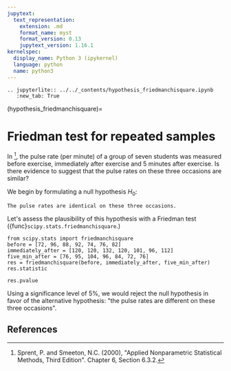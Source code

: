 ```yaml
---
jupytext:
  text_representation:
    extension: .md
    format_name: myst
    format_version: 0.13
    jupytext_version: 1.16.1
kernelspec:
  display_name: Python 3 (ipykernel)
  language: python
  name: python3
---
```


```{eval-rst}
.. jupyterlite:: ../../_contents/hypothesis_friedmanchisquare.ipynb
   :new_tab: True
```

(hypothesis_friedmanchisquare)=
# Friedman test for repeated samples

In [^1], the pulse rate (per minute) of a group of seven students was measured
before exercise, immediately after exercise and 5 minutes after exercise. Is
there evidence to suggest that the pulse rates on these three occasions are
similar?

We begin by formulating a null hypothesis $H_0$:

    The pulse rates are identical on these three occasions.

Let's assess the plausibility of this hypothesis with a Friedman test
({func}`scipy.stats.friedmanchisquare`.)

```{code-cell}
from scipy.stats import friedmanchisquare
before = [72, 96, 88, 92, 74, 76, 82]
immediately_after = [120, 120, 132, 120, 101, 96, 112]
five_min_after = [76, 95, 104, 96, 84, 72, 76]
res = friedmanchisquare(before, immediately_after, five_min_after)
res.statistic
```

```{code-cell}
res.pvalue
```

Using a significance level of 5%, we would reject the null hypothesis in favor
of the alternative hypothesis: "the pulse rates are different on these three
occasions".

## References

[^1]: Sprent, P. and Smeeton, N.C. (2000), "Applied Nonparametric Statistical
Methods, Third Edition". Chapter 6, Section 6.3.2.
